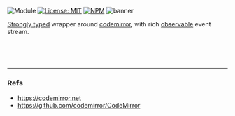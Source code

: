 ![Module](https://img.shields.io/badge/%40platform-ui.codemirror-%23EA4E7E.svg)
[![License: MIT](https://img.shields.io/badge/license-MIT-blue.svg)](https://opensource.org/licenses/MIT)
[![NPM](https://img.shields.io/npm/v/@platform/ui.codemirror.svg?colorB=blue&style=flat)](https://www.npmjs.com/package/@platform/ui.codemirror)
![banner](https://user-images.githubusercontent.com/185555/55036215-d15ac900-507e-11e9-9aa9-8b67a6162a62.png)


[Strongly typed](https://www.typescriptlang.org) wrapper around [codemirror](https://codemirror.net/), with rich [observable](https://www.learnrxjs.io) event stream.


<p>&nbsp;<p>
<p>&nbsp;<p>

---

### Refs
- https://codemirror.net
- https://github.com/codemirror/CodeMirror
